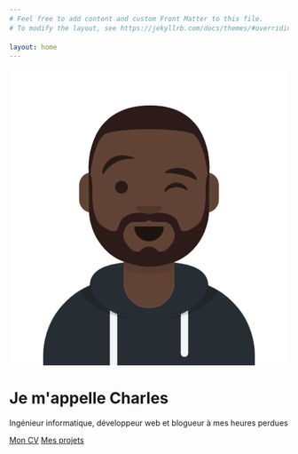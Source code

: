 ```yaml
---
# Feel free to add content and custom Front Matter to this file.
# To modify the layout, see https://jekyllrb.com/docs/themes/#overriding-theme-defaults

layout: home
---
```


<div class="py-3 my-auto text-center">
    <img class="d-block mx-auto mb-4" src="assets/images/avatar-2.png" alt="Avatar de Charles EDOU NZE">
    <h1 class="display-5 fw-bold">Je m'appelle Charles</h1>
    <div class="col-lg-6 mx-auto">
        <p class="lead mb-4">Ingénieur informatique, développeur web et blogueur à mes heures perdues</p>
        <div class="d-grid gap-2 d-sm-flex justify-content-sm-center">
            <a href="https://www.linkedin.com/in/charlesen/" class="btn btn-primary btn-lg px-4 gap-3">Mon CV</a>
            <a href="https://github.com/charlesen#my-projects-" class="btn btn-outline-secondary btn-lg px-4">Mes projets</a>
        </div>
    </div>
</div>